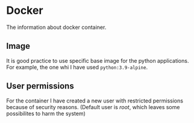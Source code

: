 # Docker

The information about docker container.

## Image

It is good practice to use specific base image for the python applications. For example, the one whi I have used `python:3.9-alpine`.

## User permissions

For the container I have created a new user with restricted permissions because of security reasons. (Default user is _root_, which leaves some possibilites to harm the system)